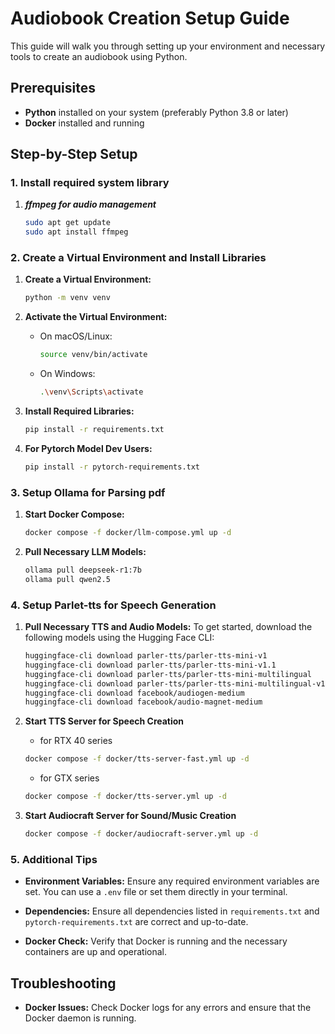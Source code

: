 # Audiobook Creation Setup Guide

This guide will walk you through setting up your environment and necessary tools to create an audiobook using Python.

## Prerequisites

- **Python** installed on your system (preferably Python 3.8 or later)
- **Docker** installed and running

## Step-by-Step Setup

### 1. Install required system library
1. ***ffmpeg for audio management***
   ```sh
   sudo apt get update
   sudo apt install ffmpeg 
   ```

### 2. Create a Virtual Environment and Install Libraries

1. **Create a Virtual Environment:**
   ```sh
   python -m venv venv
   ```

2. **Activate the Virtual Environment:**
   - On macOS/Linux:
     ```sh
     source venv/bin/activate
     ```
   - On Windows:
     ```sh
     .\venv\Scripts\activate
     ```

3. **Install Required Libraries:**
   ```sh
   pip install -r requirements.txt
   ```

4. **For Pytorch Model Dev Users:**
   ```sh
   pip install -r pytorch-requirements.txt
   ```

### 3. Setup Ollama for Parsing pdf

1. **Start Docker Compose:**
   ```sh
   docker compose -f docker/llm-compose.yml up -d 
   ```

2. **Pull Necessary LLM Models:**
   ```sh
   ollama pull deepseek-r1:7b
   ollama pull qwen2.5
   ```


### 4. Setup Parlet-tts for Speech Generation

1. **Pull Necessary TTS and Audio Models:**
   To get started, download the following models using the Hugging Face CLI:

   ```sh
   huggingface-cli download parler-tts/parler-tts-mini-v1
   huggingface-cli download parler-tts/parler-tts-mini-v1.1
   huggingface-cli download parler-tts/parler-tts-mini-multilingual
   huggingface-cli download parler-tts/parler-tts-mini-multilingual-v1.1
   huggingface-cli download facebook/audiogen-medium
   huggingface-cli download facebook/audio-magnet-medium
   ```
2. **Start TTS Server for Speech Creation**
   - for RTX 40 series 
   ```sh
   docker compose -f docker/tts-server-fast.yml up -d
   ```
   - for GTX series 
   ```sh
   docker compose -f docker/tts-server.yml up -d
   ```

3. **Start Audiocraft Server for Sound/Music Creation**
   ```sh
   docker compose -f docker/audiocraft-server.yml up -d 
   ```

### 5. Additional Tips

- **Environment Variables:**
  Ensure any required environment variables are set. You can use a `.env` file or set them directly in your terminal.

- **Dependencies:**
  Ensure all dependencies listed in `requirements.txt` and `pytorch-requirements.txt` are correct and up-to-date.

- **Docker Check:**
  Verify that Docker is running and the necessary containers are up and operational.

## Troubleshooting


- **Docker Issues:**
  Check Docker logs for any errors and ensure that the Docker daemon is running.

